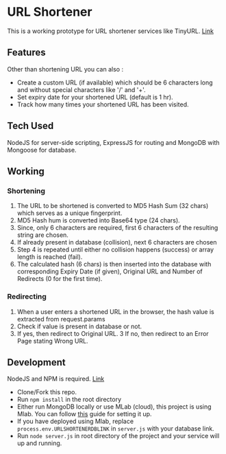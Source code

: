 # URL Shortener

This is a working prototype for URL shortener services like TinyURL.
[Link](https://url-shortenerr.herokuapp.com/)

## Features

Other than shortening URL you can also :

- Create a custom URL (if available) which should be 6 characters long and without special characters like '/' and '+'.
- Set expiry date for your shortened URL (default is 1 hr).
- Track how many times your shortened URL has been visited.

## Tech Used

NodeJS for server-side scripting, ExpressJS for routing and MongoDB with Mongoose for database.

## Working

### Shortening

1. The URL to be shortened is converted to MD5 Hash Sum (32 chars) which serves as a unique fingerprint.
2. MD5 Hash hum is converted into Base64 type (24 chars).
3. Since, only 6 characters are required, first 6 characters of the resulting string are chosen.
4. If already present in database (collision), next 6 characters are chosen
5. Step 4 is repeated until either no collision happens (success) or array length is reached (fail).
6. The calculated hash (6 chars) is then inserted into the database with corresponding Expiry Date (if given), Original URL and Number of Redirects (0 for the first time).

### Redirecting

1. When a user enters a shortened URL in the browser, the hash value is extracted from request.params
2. Check if value is present in database or not.
3. If yes, then redirect to Original URL.
3  If no, then redirect to an Error Page stating Wrong URL.

## Development

NodeJS and NPM is required. [Link](https://nodejs.org/en/download/)
- Clone/Fork this repo.
- Run ```npm install``` in the root directory
- Either run MongoDB locally or use MLab (cloud), this project is using Mlab. You can follow [this](https://forum.freecodecamp.org/t/guide-for-using-mongodb-and-deploying-to-heroku/19347) guide for setting it up.
- If you have deployed using Mlab, replace ```process.env.URLSHORTENERDBLINK``` in ```server.js``` with your database link.
- Run ```node server.js``` in root directory of the project and your service will up and running.
